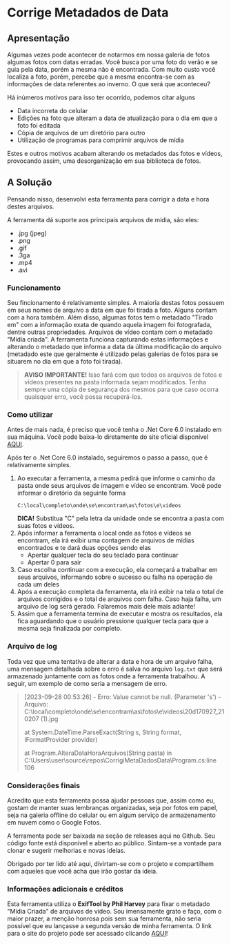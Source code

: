 # Corrige Metadados de Data

## Apresentação
Algumas vezes pode acontecer de notarmos em nossa galeria de fotos algumas fotos com datas erradas. Você busca por uma foto do verão e se guia pela data, porém a mesma não é encontrada. Com muito custo você localiza a foto, porém, percebe que a mesma encontra-se com as informações de data referentes ao inverno. O que será que aconteceu?

Há inúmeros motivos para isso ter ocorrido, podemos citar alguns

- Data incorreta do celular
- Edições na foto que alteram a data de atualização para o dia em que a foto foi editada
- Cópia de arquivos de um diretório para outro
- Utilização de programas para comprimir arquivos de mídia

Estes e outros motivos acabam alterando os metadados das fotos e vídeos, provocando assim, uma desorganização em sua biblioteca de fotos.

## A Solução
Pensando nisso, desenvolvi esta ferramenta para corrigir a data e hora destes arquivos.

A ferramenta dá suporte aos principais arquivos de mídia, são eles:
- .jpg (jpeg)
- .png
- .gif
- .3ga
- .mp4
- .avi

### Funcionamento
Seu fincionamento é relativamente simples. A maioria destas fotos possuem em seus nomes de arquivo a data em que foi tirada a foto. Alguns contam com a hora também. Além disso, algumas fotos tem o metadado "Tirado em" com a informação exata de quando aquela imagem foi fotografada, dentre outras propriedades. Arquivos de vídeo contam com o metadado "Mídia criada". A ferramenta funciona capturando estas informações e alterando o metadado que informa a data da última modificação do arquivo (metadado este que geralmente é utilizado pelas galerias de fotos para se situarem no dia em que a foto foi tirada).

> **AVISO IMPORTANTE!** Isso fará com que todos os arquivos de fotos e vídeos presentes na pasta informada sejam modificados. Tenha sempre uma cópia de segurança dos mesmos para que caso ocorra quaisquer erro, você possa recuperá-los.

### Como utilizar
Antes de mais nada, é preciso que você tenha o .Net Core 6.0 instalado em sua máquina. Você pode baixa-lo diretamente do site oficial disponível [AQUI](https://dotnet.microsoft.com/pt-br/download/dotnet/6.0).

Após ter o .Net Core 6.0 instalado, seguiremos o passo a passo, que é relativamente simples.

1. Ao executar a ferramenta, a mesma pedirá que informe o caminho da pasta onde seus arquivos de imagem e vídeo se encontram. Você pode informar o diretório da seguinte forma
   ```
   C:\local\completo\onde\se\encontram\as\fotos\e\videos
   ```
   **DICA!** Substitua "C" pela letra da unidade onde se encontra a pasta com suas fotos e vídeos.
2. Após informar a ferramenta o local onde as fotos e vídeos se encontram, ela irá exibir uma contagem de arquivos de mídias encontrados e te dará duas opções sendo elas
   - Apertar qualquer tecla do seu teclado para continuar
   - Apertar 0 para sair
3. Caso escolha continuar com a execução, ela começará a trabalhar em seus arquivos, informando sobre o sucesso ou falha na operação de cada um deles
4. Após a execução completa da ferramenta, ela irá exibir na tela o total de arquivos corrigidos e o total de arquivos com falha. Caso haja falha, um arquivo de log será gerado. Falaremos mais dele mais adiante!
5. Assim que a ferramenta termina de executar e mostra os resultados, ela fica aguardando que o usuário pressione qualquer tecla para que a mesma seja finalizada por completo.

### Arquivo de log
Toda vez que uma tentativa de alterar a data e hora de um arquivo falha, uma mensagem detalhada sobre o erro é salva no arquivo ```log.txt``` que será armazenado juntamente com as fotos onde a ferramenta trabalhou.
A seguir, um exemplo de como seria a mensagem de erro.

> [2023-09-28 00:53:26] - Erro: Value cannot be null. (Parameter 's') - Arquivo: C:\local\completo\onde\se\encontram\as\fotos\e\videos\20d170927_210207 (1).jpg 
>
   > at System.DateTime.ParseExact(String s, String format, IFormatProvider provider)
   >
   > at Program.AlteraDataHoraArquivos(String pasta) in C:\Users\user\source\repos\CorrigiMetaDadosData\Program.cs:line 106

### Considerações finais
Acredito que esta ferramenta possa ajudar pessoas que, assim como eu, gostam de manter suas lembranças organizadas, seja por fotos em papel, seja na galeria offline do celular ou em algum serviço de armazenamento em nuvem como o Google Fotos.

A ferramenta pode ser baixada na seção de releases aqui no Github. Seu código fonte está disponível e aberto ao público. Sintam-se a vontade para clonar e sugerir melhorias e novas ideias.

Obrigado por ter lido até aqui, divirtam-se com o projeto e compartilhem com aqueles que você acha que irão gostar da ideia.

### Informações adicionais e créditos
Esta ferramenta utiliza o **ExifTool by Phil Harvey** para fixar o metadado "Mídia Criada" de arquivos de vídeo. 
Sou imensamente grato e faço, com o maior prazer, a menção honrosa pois sem sua ferramenta, não seria possível que eu lançasse
a segunda versão de minha ferramenta. O link para o site do projeto pode ser acessado clicando [AQUI](https://exiftool.org/)!